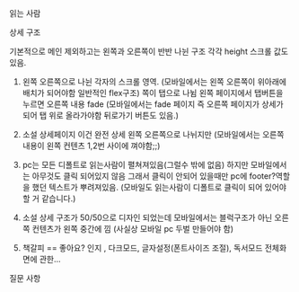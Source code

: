 


읽는 사람 

상세 구조 

기본적으로 메인 제외하고는 왼쪽과 오른쪽이 반반 나뉜 구조 각각 height 스크롤 값도 있음.

 1. 왼쪽 오른쪽으로 나뉜 각자의 스크롤 영역. (모바일에서는 왼쪽 오른쪽이 위아래에 배치가 되어야함 일반적인 flex구조)
 쪽이 탭으로 나뉨 왼쪽 페이지에서 탭버튼을 누르면 오른쪽 내용 fade (모바일에서는 fade 페이지 즉 오른쪽 페이지가 상세가 되어 탭 위로 올라가야함 뒤로가기 버튼도 있음.)

 3. 소설 상세페이지 이건 완전 상세 왼쪽 오른쪽으로 나뉘지만 (모바일에서는 오른쪽 내용이 왼쪽 컨텐츠 1,2번 사이에 껴야함;;)






1. pc는 모든 디폴트로 읽는사람이 펼쳐져있음(그럴수 밖에 없음) 하지만 모바일에서는 아무것도 클릭 되어있지 않음 그래서 클릭이 안되어 있을때만 pc에 footer?역할을 했던 텍스트가 뿌려져있음. (모바일도 읽는사람이 디폴트로 클릭이 되어 있어야 할 거 같습니다.)

2. 소설 상세 구조가 50/50으로 디자인 되었는데 모바일에서는 블럭구조가 아닌 오른쪽 컨텐츠가 왼쪽 중간에 낌 (사실상 모바일 pc 두벌 만들어야 함)
                            
3. 책갈피 == 좋아요? 인지 , 다크모드, 글자설정(폰트사이즈 조절), 독서모드 전체화면에 관한... 


질문 사항